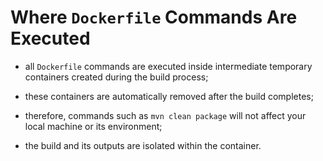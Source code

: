 # Where `Dockerfile` Commands Are Executed

- all `Dockerfile` commands are executed inside intermediate temporary containers created during the build process;
- these containers are automatically removed after the build completes;
- therefore, commands such as `mvn clean package` will not affect your local machine or its environment;


- the build and its outputs are isolated within the container.